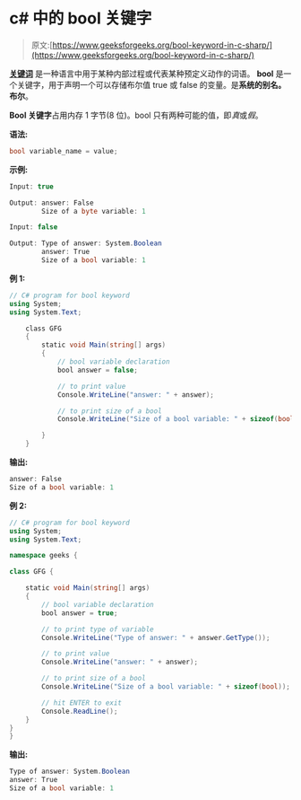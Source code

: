 # c# 中的 bool 关键字

> 原文:[https://www.geeksforgeeks.org/bool-keyword-in-c-sharp/](https://www.geeksforgeeks.org/bool-keyword-in-c-sharp/)

**[关键词](https://www.geeksforgeeks.org/c-sharp-keywords/)** 是一种语言中用于某种内部过程或代表某种预定义动作的词语。 **bool** 是一个关键字，用于声明一个可以存储布尔值 true 或 false 的变量。是**系统的别名。布尔**。

**Bool 关键字**占用内存 1 字节(8 位)。bool 只有两种可能的值，即*真*或*假*。

**语法:**

```cs
bool variable_name = value;
```

**示例:**

```cs
Input: true

Output: answer: False
        Size of a byte variable: 1

Input: false

Output: Type of answer: System.Boolean
        answer: True
        Size of a bool variable: 1

```

**例 1:**

```cs
// C# program for bool keyword
using System;
using System.Text;

    class GFG
    {
        static void Main(string[] args)
        { 
            // bool variable declaration
            bool answer = false;

            // to print value
            Console.WriteLine("answer: " + answer);

            // to print size of a bool 
            Console.WriteLine("Size of a bool variable: " + sizeof(bool));

        }
    }
```

**输出:**

```cs
answer: False
Size of a bool variable: 1

```

**例 2:**

```cs
// C# program for bool keyword
using System;
using System.Text;

namespace geeks {

class GFG {

    static void Main(string[] args)
    {
        // bool variable declaration
        bool answer = true;

        // to print type of variable
        Console.WriteLine("Type of answer: " + answer.GetType());

        // to print value
        Console.WriteLine("answer: " + answer);

        // to print size of a bool
        Console.WriteLine("Size of a bool variable: " + sizeof(bool));

        // hit ENTER to exit
        Console.ReadLine();
    }
}
}
```

**输出:**

```cs
Type of answer: System.Boolean
answer: True
Size of a bool variable: 1

```